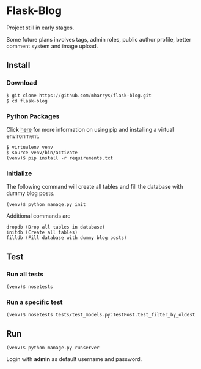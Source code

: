 # Flask-Blog

Project still in early stages.

Some future plans involves tags, admin roles, public author profile, better comment system and image
upload.

## Install

### Download

    $ git clone https://github.com/mharrys/flask-blog.git
    $ cd flask-blog

### Python Packages

Click [here](http://www.pip-installer.org/en/latest/index.html) for more information on using pip and installing a virtual environment.

    $ virtualenv venv
    $ source venv/bin/activate
    (venv)$ pip install -r requirements.txt

### Initialize

The following command will create all tables and fill the database with dummy blog posts.

    (venv)$ python manage.py init

Additional commands are

    dropdb (Drop all tables in database)
    initdb (Create all tables)
    filldb (Fill database with dummy blog posts)

## Test

### Run all tests
    (venv)$ nosetests

### Run a specific test
    (venv)$ nosetests tests/test_models.py:TestPost.test_filter_by_oldest

## Run

    (venv)$ python manage.py runserver

Login with **admin** as default username and password.
